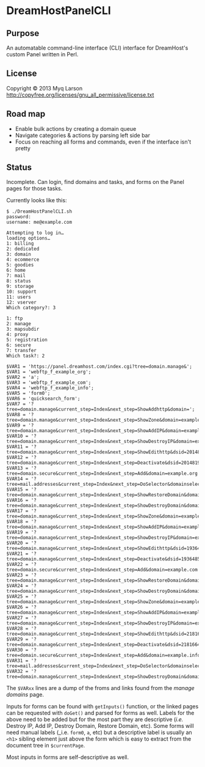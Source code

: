 DreamHostPanelCLI
=================

Purpose
-------

An automatable command-line interface (CLI) interface for DreamHost's
custom Panel written in Perl.
 
License
-------

Copyright © 2013 Myq Larson
http://copyfree.org/licenses/gnu_all_permissive/license.txt


Road map
--------

* Enable bulk actions by creating a domain queue
* Navigate categories & actions by parsing left side bar
* Focus on reaching all forms and commands, even if the interface
  isn't pretty

Status
------

Incomplete. Can login, find domains and tasks, and forms on the Panel
pages for those tasks.

Currently looks like this:

    $ ./DreamHostPanelCLI.sh
    password:
    username: me@example.com

    Attempting to log in…
    loading options…
    1: billing
    2: dedicated
    3: domain
    4: ecommerce
    5: goodies
    6: home
    7: mail
    8: status
    9: storage
    10: support
    11: users
    12: vserver
    Which category?: 3

    1: ftp
    2: manage
    3: mapsubdir
    4: proxy
    5: registration
    6: secure
    7: transfer
    Which task?: 2

    $VAR1 = 'https://panel.dreamhost.com/index.cgi?tree=domain.manage&';
    $VAR1 = 'webftp_f_example_org';
    $VAR2 = 'a';
    $VAR3 = 'webftp_f_example_com';
    $VAR4 = 'webftp_f_example_info';
    $VAR5 = 'form0';
    $VAR6 = 'quicksearch_form';
    $VAR7 = '?tree=domain.manage&current_step=Index&next_step=ShowAddhttp&domain=';
    $VAR8 = '?tree=domain.manage&current_step=Index&next_step=ShowZone&domain=example.org';
    $VAR9 = '?tree=domain.manage&current_step=Index&next_step=ShowAddIP&domain=example.org';
    $VAR10 = '?tree=domain.manage&current_step=Index&next_step=ShowDestroyIP&domain=example.org&destroy_ip=2607:F298:0004:0148:0000:0000:xxxx:xxxx';
    $VAR11 = '?tree=domain.manage&current_step=Index&next_step=ShowEdithttp&dsid=20148192';
    $VAR12 = '?tree=domain.manage&current_step=Index&next_step=Deactivate&dsid=20148192&security_key=9f7907d0d1f36e8070652535bab1c29a';
    $VAR13 = '?tree=domain.secure&current_step=Index&next_step=Add&domain=example.org';
    $VAR14 = '?tree=mail.addresses&current_step=Index&next_step=DoSelector&domainselector=example.org&security_key=9f7907d0d1f36e8070652535bab1c29a';
    $VAR15 = '?tree=domain.manage&current_step=Index&next_step=ShowRestoreDomain&domain=example.org';
    $VAR16 = '?tree=domain.manage&current_step=Index&next_step=ShowDestroyDomain&domain=example.org';
    $VAR17 = '?tree=domain.manage&current_step=Index&next_step=ShowZone&domain=example.com';
    $VAR18 = '?tree=domain.manage&current_step=Index&next_step=ShowAddIP&domain=example.com';
    $VAR19 = '?tree=domain.manage&current_step=Index&next_step=ShowDestroyIP&domain=example.com&destroy_ip=2607:F298:0004:0148:0000:0000:xxxx:xxxx';
    $VAR20 = '?tree=domain.manage&current_step=Index&next_step=ShowEdithttp&dsid=19364852';
    $VAR21 = '?tree=domain.manage&current_step=Index&next_step=Deactivate&dsid=19364852&security_key=9f7907d0d1f36e8070652535bab1c29a';
    $VAR22 = '?tree=domain.secure&current_step=Index&next_step=Add&domain=example.com';
    $VAR23 = '?tree=domain.manage&current_step=Index&next_step=ShowRestoreDomain&domain=example.com';
    $VAR24 = '?tree=domain.manage&current_step=Index&next_step=ShowDestroyDomain&domain=example.com';
    $VAR25 = '?tree=domain.manage&current_step=Index&next_step=ShowZone&domain=example.info';
    $VAR26 = '?tree=domain.manage&current_step=Index&next_step=ShowAddIP&domain=example.info';
    $VAR27 = '?tree=domain.manage&current_step=Index&next_step=ShowDestroyIP&domain=example.info&destroy_ip=2607:F298:0004:0148:0000:0000:xxx:xxx';
    $VAR28 = '?tree=domain.manage&current_step=Index&next_step=ShowEdithttp&dsid=21816646';
    $VAR29 = '?tree=domain.manage&current_step=Index&next_step=Deactivate&dsid=21816646&security_key=9f7907d0d1f36e8070652535bab1c29a';
    $VAR30 = '?tree=domain.secure&current_step=Index&next_step=Add&domain=example.info';
    $VAR31 = '?tree=mail.addresses&current_step=Index&next_step=DoSelector&domainselector=example.info&security_key=9f7907d0d1f36e8070652535bab1c29a';
    $VAR32 = '?tree=domain.manage&current_step=Index&next_step=ShowDestroyDomain&domain=example.info';

The `$VARxx` lines are a dump of the froms and links found from the
_manage domains_ page.

Inputs for forms can be found with `getInputs()` function, or the
linked pages can be requested with `doGet()` and parsed for forms as
well. Labels for the above need to be added but for the most part they
are descriptive (_i.e._ Destroy IP, Add IP, Destroy Domain, Restore
Domain, etc). Some forms will need manual labels (_i.e. `form0`, `a`,
etc) but a descriptive label is usually an `<h1>` sibling element just
above the form which is easy to extract from the document tree in
`$currentPage`.

Most inputs in forms are self-descriptive as well.
